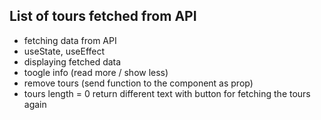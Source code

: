 ## List of tours fetched from API

- fetching data from API
- useState, useEffect
- displaying fetched data
- toogle info (read more / show less)
- remove tours (send function to the component as prop)
- tours length = 0 return different text with button for fetching the tours again
